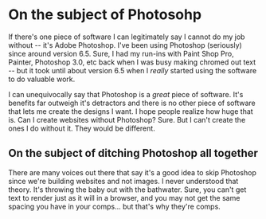 # On the subject of Photosohp

If there's one piece of software I can legitimately say I cannot do my job without -- it's Adobe Photoshop.  I've been using Photoshop (seriously) since around version 6.5.  Sure, I had my run-ins with Paint Shop Pro, Painter, Photoshop 3.0, etc back when I was busy making chromed out text -- but it took until about version 6.5 when I *really* started using the software to do valuable work.

I can unequivocally say that Photoshop is a *great* piece of software.  It's benefits far outweigh it's detractors and there is no other piece of software that lets me create the designs I want.  I hope people realize how huge that is.  Can I create websites without Photoshop? Sure. But I can't create the ones I do without it. They would be different.

## On the subject of ditching Photoshop all together

There are many voices out there that say it's a good idea to skip Photoshop since we're building websites and not images.  I never understood that theory. It's throwing the baby out with the bathwater.  Sure, you can't get text to render just as it will in a browser, and you may not get the same spacing you have in your comps... but that's why they're comps.